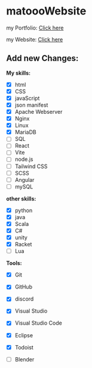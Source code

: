 # matoooWebsite
my Portfolio: [Click here](https://v0-clean-purple-portfolio-ebon.vercel.app/)

my Website:
[Click here](https://matooo3.github.io/)

## Add new Changes:

**My skills:** 
- [x] html
- [x] CSS
- [x] javaScript
- [x] json manifest
- [x] Apache Webserver
- [x] Nginx
- [x] Linux
- [x] MariaDB
- [ ] SQL
- [ ] React
- [ ] Vite
- [ ] node.js
- [ ] Tailwind CSS
- [ ] SCSS
- [ ] Angular
- [ ] mySQL

**other skills:**
- [x] python
- [x] java
- [x] Scala
- [x] C#
- [x] unity
- [x] Racket
- [ ] Lua

**Tools:**
- [x] Git
- [x] GitHub
- [x] discord
- [x] Visual Studio
- [x] Visual Studio Code
- [x] Eclipse
- [x] Todoist 
- [ ] Blender

